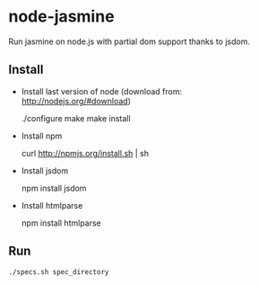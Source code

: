 node-jasmine
============

Run jasmine on node.js with partial dom support thanks to jsdom.

## Install
* Install last version of node (download from: http://nodejs.org/#download)

   ./configure
   make
   make install
   
* Install npm

  curl http://npmjs.org/install.sh | sh
  
* Install jsdom

  npm install jsdom
  
* Install htmlparse

  npm install htmlparse
  
## Run

    ./specs.sh spec_directory


